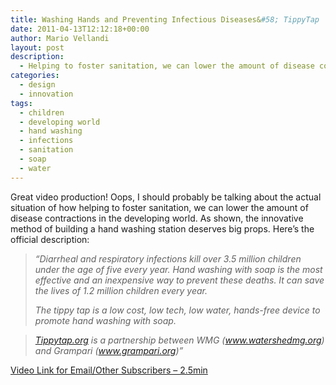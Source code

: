```yaml
---
title: Washing Hands and Preventing Infectious Diseases&#58; TippyTap
date: 2011-04-13T12:12:18+00:00
author: Mario Vellandi
layout: post
description:
  - Helping to foster sanitation, we can lower the amount of disease contractions in the developing world. The innovative method of building a hand washing station deserves kudos
categories:
  - design
  - innovation
tags:
  - children
  - developing world
  - hand washing
  - infections
  - sanitation
  - soap
  - water
---
```

Great video production! Oops, I should probably be talking about the actual situation of how helping to foster sanitation, we can lower the amount of disease contractions in the developing world. As shown, the innovative method of building a hand washing station deserves big props. Here&#8217;s the official description:

> *&#8220;Diarrheal and respiratory infections kill over 3.5 million children under the age of five every year. Hand washing with soap is the most effective and an inexpensive way to prevent these deaths. It can save the lives of 1.2 million children every year.*
>
> *The tippy tap is a low cost, low tech, low water, hands-free device to promote hand washing with soap.*

> *<a href="http://www.tippytap.org/">Tippytap.org</a> is a partnership between WMG (<a href="http://www.watershedmg.org/">www.watershedmg.org</a>) and Grampari (<a href="http://www.grampari.org/">www.grampari.org</a>)&#8221;*

[Video Link for Email/Other Subscribers &#8211; 2.5min](http://youtu.be/Qdpd3roZjYw?hd=1)
